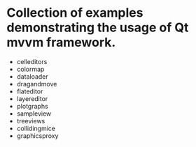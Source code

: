 # Collection of examples demonstrating the usage of Qt mvvm framework.

+ celleditors
+ colormap
+ dataloader
+ dragandmove
+ flateditor
+ layereditor
+ plotgraphs
+ sampleview
+ treeviews
+ collidingmice
+ graphicsproxy
